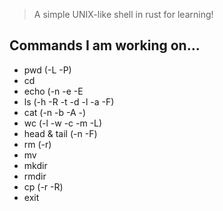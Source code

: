 > A simple UNIX-like shell in rust for learning!

## Commands I am working on...
- pwd (-L -P)
- cd
- echo (-n -e -E
- ls (-h -R -t -d -l -a -F)
- cat (-n -b -A -)
- wc (-l -w -c -m -L)
- head & tail (-n <nbr> -F)
- rm (-r)
- mv
- mkdir
- rmdir
- cp (-r -R)
- exit
